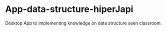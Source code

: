 # App-data-structure-hiperJapi
Desktop App to implementing knowledge on data structure seen classroom.
